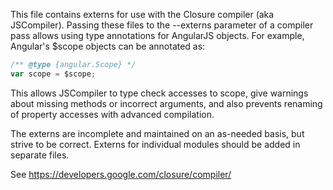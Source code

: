 This file contains externs for use with the Closure compiler (aka JSCompiler).
Passing these files to the --externs parameter of a compiler pass allows using
type annotations for AngularJS objects. For example, Angular's $scope objects
can be annotated as:
```js
/** @type {angular.Scope} */
var scope = $scope;
```

This allows JSCompiler to type check accesses to scope, give warnings about
missing methods or incorrect arguments, and also prevents renaming of property
accesses with advanced compilation.

The externs are incomplete and maintained on an as-needed basis, but strive to
be correct. Externs for individual modules should be added in separate files.

See https://developers.google.com/closure/compiler/
